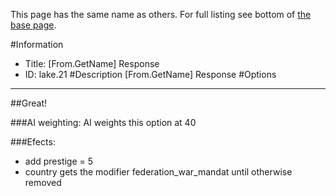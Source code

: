 This page has the same name as others. For full listing see bottom of [the base page](from_getname_response.md).

#Information
 - Title: [From.GetName] Response
 - ID: lake.21
#Description
[From.GetName] Response
#Options

___
##Great!

###AI weighting:
AI weights this option at 40


###Efects:<ul><li>add prestige = 5</li><li>country gets the modifier federation_war_mandat until otherwise removed</li></ul>
